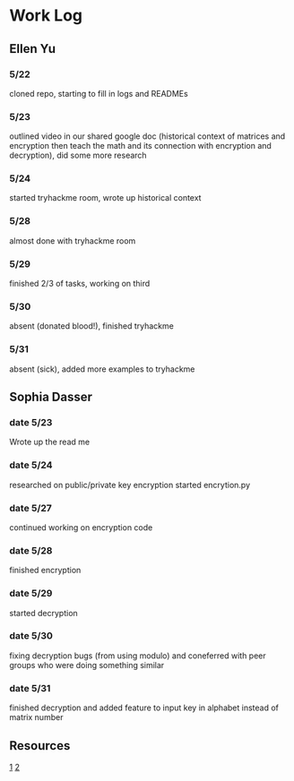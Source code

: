 # Work Log

## Ellen Yu

### 5/22

cloned repo, starting to fill in logs and READMEs

### 5/23

outlined video in our shared google doc (historical context of matrices and encryption then teach the math and its connection with encryption and decryption), did some more research

### 5/24
started tryhackme room, wrote up historical context

### 5/28
almost done with tryhackme room

### 5/29
finished 2/3 of tasks, working on third 

### 5/30 
absent (donated blood!), finished tryhackme 

### 5/31
absent (sick), added more examples to tryhackme

## Sophia Dasser

### date 5/23

Wrote up the read me

### date  5/24

researched on public/private key encryption
started encrytion.py

### date  5/27

continued working on encryption code

### date  5/28

finished encryption

### date  5/29

started decryption

### date  5/30

fixing decryption bugs (from using modulo) and coneferred with peer groups who were doing something similar

### date  5/31

finished decryption and added feature to input key in alphabet instead of matrix number

## Resources
[1](https://math.libretexts.org/Bookshelves/Applied_Mathematics/Applied_Finite_Mathematics_(Sekhon_and_Bloom)/02%3A_Matrices/2.05%3A_Application_of_Matrices_in_Cryptography)
[2](https://www.math.utah.edu/~gustafso/s2017/2270/projects-2017/joePuglianoBrandonSehestedt/LinearAlgebra_Project.pdf)
